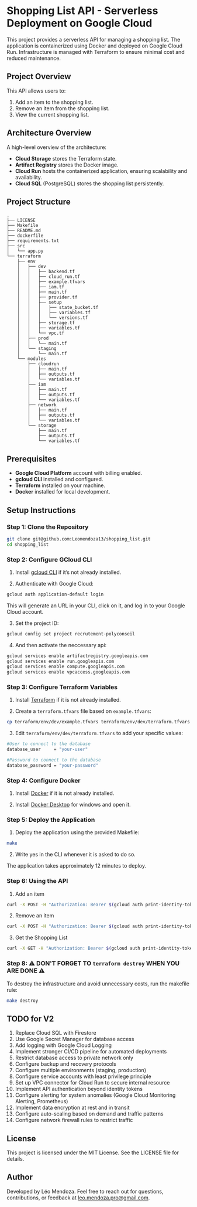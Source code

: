 # Shopping List API - Serverless Deployment on Google Cloud

This project provides a serverless API for managing a shopping list. The application is containerized using Docker and deployed on Google Cloud Run. Infrastructure is managed with Terraform to ensure minimal cost and reduced maintenance.

## Project Overview

This API allows users to:

1. Add an item to the shopping list.
2. Remove an item from the shopping list.
3. View the current shopping list.

## Architecture Overview

A high-level overview of the architecture:

- **Cloud Storage** stores the Terraform state.
- **Artifact Registry** stores the Docker image.
- **Cloud Run** hosts the containerized application, ensuring scalability and availability.
- **Cloud SQL** (PostgreSQL) stores the shopping list persistently.

## Project Structure

```
.
├── LICENSE
├── Makefile
├── README.md
├── dockerfile
├── requirements.txt
├── src
│   └── app.py
└── terraform
    ├── env
    │   ├── dev
    │   │   ├── backend.tf
    │   │   ├── cloud_run.tf
    │   │   ├── example.tfvars
    │   │   ├── iam.tf
    │   │   ├── main.tf
    │   │   ├── provider.tf
    │   │   ├── setup
    │   │   │   ├── state_bucket.tf
    │   │   │   ├── variables.tf
    │   │   │   └── versions.tf
    │   │   ├── storage.tf
    │   │   ├── variables.tf
    │   │   └── vpc.tf
    │   ├── prod
    │   │   └── main.tf
    │   └── staging
    │       └── main.tf
    └── modules
        ├── cloudrun
        │   ├── main.tf
        │   ├── outputs.tf
        │   └── variables.tf
        ├── iam
        │   ├── main.tf
        │   ├── outputs.tf
        │   └── variables.tf
        ├── network
        │   ├── main.tf
        │   ├── outputs.tf
        │   └── variables.tf
        └── storage
            ├── main.tf
            ├── outputs.tf
            └── variables.tf
```

## Prerequisites

- **Google Cloud Platform** account with billing enabled.
- **gcloud CLI** installed and configured.
- **Terraform** installed on your machine.
- **Docker** installed for local development.

## Setup Instructions

### Step 1: Clone the Repository

```bash
git clone git@github.com:Leomendoza13/shopping_list.git
cd shopping_list
```

### Step 2: Configure GCloud CLI

1. Install [gcloud CLI](https://cloud.google.com/sdk/docs/install) if it’s not already installed.

2. Authenticate with Google Cloud:

```bash
gcloud auth application-default login
```

This will generate an URL in your CLI, click on it, and log in to your Google Cloud account.

3. Set the project ID:

```bash
gcloud config set project recrutement-polyconseil
```

4. And then activate the neccessary api:

```bash
gcloud services enable artifactregistry.googleapis.com
gcloud services enable run.googleapis.com
gcloud services enable compute.googleapis.com
gcloud services enable vpcaccess.googleapis.com
``` 

### Step 3: Configure Terraform Variables

1. Install [Terraform](https://developer.hashicorp.com/terraform/tutorials/gcp-get-started/install-cli) if it is not already installed.

2. Create a `terraform.tfvars` file based on `example.tfvars`:

```bash
cp terraform/env/dev/example.tfvars terraform/env/dev/terraform.tfvars
```

3. Edit `terraform/env/dev/terraform.tfvars` to add your specific values:

```bash
#User to connect to the database
database_user     = "your-user"

#Password to connect to the database
database_password = "your-password"
```

### Step 4: Configure Docker

1. Install [Docker](https://docs.docker.com/engine/install/) if it is not already installed.

2. Install [Docker Desktop](https://www.docker.com/products/docker-desktop/) for windows and open it.

### Step 5: Deploy the Application

1. Deploy the application using the provided Makefile:

```bash
make
```

2. Write yes in the CLI whenever it is asked to do so.

The application takes approximately 12 minutes to deploy.

### Step 6: Using the API

1. Add an item

```bash
curl -X POST -H "Authorization: Bearer $(gcloud auth print-identity-token)" -d item=apple https://cloudrun-service-dev-676021926380.europe-west1.run.app/add_item
```

2. Remove an item

```bash
curl -X POST -H "Authorization: Bearer $(gcloud auth print-identity-token)" -d id=1 https://cloudrun-service-dev-676021926380.europe-west1.run.app/del_item
```

3. Get the Shopping List
```bash
curl -X GET -H "Authorization: Bearer $(gcloud auth print-identity-token)" https://cloudrun-service-dev-676021926380.europe-west1.run.app/get_items
```

### **Step 8: ⚠️ DON'T FORGET TO `terraform destroy` WHEN YOU ARE DONE ⚠️**

To destroy the infrastructure and avoid unnecessary costs, run the makefile rule:

```bash
make destroy
```

## TODO for V2

1. Replace Cloud SQL with Firestore
2. Use Google Secret Manager for database access
3. Add logging with Google Cloud Logging
4. Implement stronger CI/CD pipeline for automated deployments
5. Restrict database access to private network only
6. Configure backup and recovery protocols
7. Configure multiple environments (staging, production)
8. Configure service accounts with least privilege principle
9. Set up VPC connector for Cloud Run to secure internal resource
10. Implement API authentication beyond identity tokens
11. Configure alerting for system anomalies (Google Cloud Monitoring Alerting, Prometheus)
12. Implement data encryption at rest and in transit
13. Configure auto-scaling based on demand and traffic patterns
14. Configure network firewall rules to restrict traffic

## License

This project is licensed under the MIT License. See the LICENSE file for details.

## Author

Developed by Léo Mendoza. Feel free to reach out for questions, contributions, or feedback at [leo.mendoza.pro@gmail.com](mailto:leo.mendoza.pro@gmail.com).